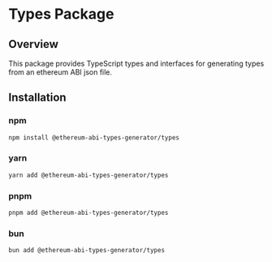 # Types Package

## Overview

This package provides TypeScript types and interfaces for generating types from an ethereum ABI json file.

## Installation

### npm

```bash
npm install @ethereum-abi-types-generator/types
```

### yarn

```bash
yarn add @ethereum-abi-types-generator/types
```

### pnpm

```bash
pnpm add @ethereum-abi-types-generator/types
```

### bun

```bash
bun add @ethereum-abi-types-generator/types
```
